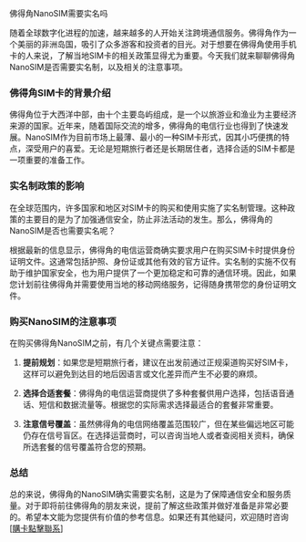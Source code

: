 佛得角NanoSIM需要实名吗

随着全球数字化进程的加速，越来越多的人开始关注跨境通信服务。佛得角作为一个美丽的非洲岛国，吸引了众多游客和投资者的目光。对于想要在佛得角使用手机卡的人来说，了解当地SIM卡的相关政策显得尤为重要。今天我们就来聊聊佛得角NanoSIM是否需要实名制，以及相关的注意事项。

### 佛得角SIM卡的背景介绍

佛得角位于大西洋中部，由十个主要岛屿组成，是一个以旅游业和渔业为主要经济来源的国家。近年来，随着国际交流的增多，佛得角的电信行业也得到了快速发展。NanoSIM作为目前市场上最薄、最小的一种SIM卡形式，因其小巧便携的特点，深受用户的喜爱。无论是短期旅行者还是长期居住者，选择合适的SIM卡都是一项重要的准备工作。

### 实名制政策的影响

在全球范围内，许多国家和地区对SIM卡的购买和使用实施了实名制管理。这种政策的主要目的是为了加强通信安全，防止非法活动的发生。那么，佛得角的NanoSIM是否也需要实名呢？

根据最新的信息显示，佛得角的电信运营商确实要求用户在购买SIM卡时提供身份证明文件。这通常包括护照、身份证或其他有效的官方证件。实名制的实施不仅有助于维护国家安全，也为用户提供了一个更加稳定和可靠的通信环境。因此，如果您计划前往佛得角并需要使用当地的移动网络服务，记得随身携带您的身份证明文件。

### 购买NanoSIM的注意事项

在购买佛得角NanoSIM之前，有几个关键点需要注意：

1. **提前规划**：如果您是短期旅行者，建议在出发前通过正规渠道购买好SIM卡，这样可以避免到达目的地后因语言或文化差异而产生不必要的麻烦。
   
2. **选择合适套餐**：佛得角的电信运营商提供了多种套餐供用户选择，包括语音通话、短信和数据流量等。根据您的实际需求选择最适合的套餐非常重要。

3. **注意信号覆盖**：虽然佛得角的电信网络覆盖范围较广，但在某些偏远地区可能仍存在信号盲区。在选择运营商时，可以咨询当地人或者查阅相关资料，确保所选套餐的信号覆盖符合您的预期。

### 总结

总的来说，佛得角的NanoSIM确实需要实名制，这是为了保障通信安全和服务质量。对于即将前往佛得角的朋友来说，提前了解这些政策并做好准备是非常必要的。希望本文能为您提供有价值的参考信息。如果还有其他疑问，欢迎随时咨询[[購卡點擊聯系](https://t.me/s/esim1088)]